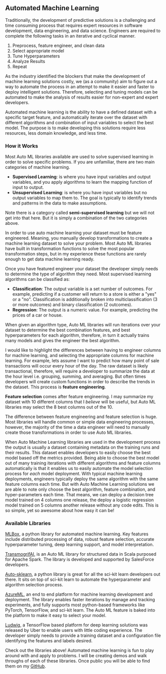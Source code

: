 ## Automated Machine Learning

Traditionally, the development of predictive solutions is a challenging and time consuming process that requires expert resources in software development, data engineering, and data science. Engineers are required to complete the following tasks in an iterative and cyclical manner.   
1. Preprocess, feature engineer, and clean data
1. Select appropriate model
1. Tune Hyperparameters 
1. Analyze Results
1. Repeat

As the industry identified the blockers that make the development of machine learning solutions costly, we (as a community) aim to figure out a way to automate the process in an attempt to make it easier and faster to deploy intelligent solutions. Therefore, selecting and tuning models can be automated to make the analysis of results easier for non-expert and expert developers.   

Automated machine learning is the ability to have a defined dataset with a specific target feature, and automatically iterate over the dataset with different algorithms and combination of input variables to select the best model. The purpose is to make developing this solutions require less resources, less domain knowledge, and less time. 

### How it Works
Most Auto ML libraries available are used to solve supervised learning in order to solve specific problems. If you are unfamiliar, there are two main categories of machine learning.  
- **Supervised Learning**: is where you have input variables and output variables, and you apply algorithms to learn the mapping function of input to output.    
- **Unsupervised Learning**: is where you have input variables but no output variables to map them to. The goal is typically to identify trends and patterns in the data to make assumptions.  

Note there is a category called **semi-supervised learning** but we will not get into that here. But it is simply a combination of the two categories above.    

In order to use auto machine learning your dataset must be feature engineered. Meaning, you manually develop transformations to create a machine learning dataset to solve your problem. Most Auto ML libraries have built in transformation functions to solve the most popular transformation steps, but in my experience these functions are rarely enough to get data machine learning ready. 

Once you have featured engineer your dataset the developer simply needs to determine the type of algorithm they need. Most supervised learning algorithms can be classified as: 

- **Classification**: The output variable is a set number of outcomes. For example, predicting if a customer will return to a store is either a "yes" or a "no". Classification is additionally broken into multiclassification (3 or more outcomes) and binary classification (2 outcomes).  
- **Regression**: The output is a numeric value. For example, predicting the prices of a car or house. 


When given an algorithm type, Auto ML libraries will run iterations over your dataset to determine the best combination features, and best hyperparameters for each algorithm, therefore, in turn it actually trains many models and gives the engineer the best algorithm. 

I would like to highlight the differences between having to engineer columns for machine learning, and selecting the appropriate columns for machine learning. For example, lets assume I want to predict how many point of sale transactions will occur every hour of the day. The raw dataset is likely transactional, therefore, will require a developer to summarize the data at the hour level i.e. grouping, summing, and averaging. But often times developers will create custom functions in order to describe the trends in the dataset. This process is **feature engineering**.  

**Feature selection** comes after feature engineering. I may summarize my dataset with 10 different columns that I *believe* will be useful, but Auto ML libraries may select the 8 best columns out of the 10.  

The difference between feature engineering and feature selection is huge. Most libraries will handle common or simple data engineering processes, however, the majority of the time a data engineer will need to manually create those transformations in order to use Auto ML libraries.  

When Auto Machine Learning libraries are used in the development process the output is usually a dataset containing metadata on the training runs and their results. This dataset enables developers to easily choose the best model based off the metrics provided. Being able to choose the best model out of many training iterations with different algorithms and feature columns automatically is that it enables us to easily automate the model selection process for *each* model deployment. With typical machine learning deployments, engineers typically deploy the same algorithm with the same feature columns each time. But with Auto Machine Learning solutions we are able to note only choose the best algorithm, feature combination, and hyper-parameters each time. That means, we can deploy a decision tree model trained on 4 columns one release, the deploy a logistic regression model trained on 5 columns another release without any code edits. This is so simple, yet so awesome about how easy it can be!  


### Available Libraries

[MLBox](https://github.com/AxeldeRomblay/MLBox), a python library for automated machine learning. Key features include distributed processing of data, robust feature selection, accurate hyperparameter tuning, deep learning support, and model interpretation.  

[TransmogrifAI](https://transmogrif.ai/), is an Auto ML library for structured data in Scala purposed for Apache Spark. The library is developed and supported by SalesForce developers.  

[Auto-sklearn](https://automl.github.io/auto-sklearn/stable/), a python library is great for all the sci-kit learn developers out there. It sits on top of sci-kit learn to automate the hyperparameter and algorithm selection process.  

[AzureML](https://docs.microsoft.com/en-us/azure/machine-learning/service/concept-automated-ml), an end to end platform for machine learning development and deployment. The library enables faster iterations by manage and tracking experiments, and fully supports most python-based frameworks like PyTorch, TensorFlow, and sci-kit learn. The Auto ML feature is baked into the platform to make it easy to select your model.   

[Ludwig](https://github.com/uber/ludwig), a TensorFlow based platform for deep learning solutions was released by Uber to enable users with little coding experience. The developer simply needs to provide a training dataset and a configuration file identifying the features and labels desired. 

Check out the libraries above! Automated machine learning is fun to play around with and apply to problems. I will be creating demos and walk throughs of each of these libraries. Once public you will be able to find them on my [GitHub](https://github.com/ryanchynoweth44/AutoMLExamples).  